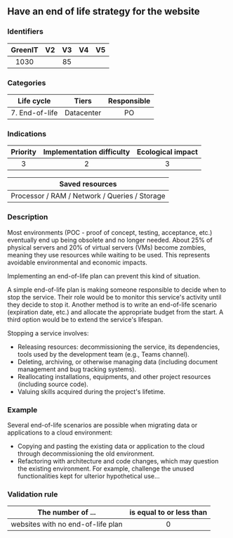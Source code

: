 ## Have an end of life strategy for the website

### Identifiers

| GreenIT | V2  | V3  | V4  | V5  |
| :-----: | :-: | :-: | :-: | :-: |
|  1030   |     | 85  |     |     |

### Categories

|   Life cycle   |   Tiers    | Responsible |
| :------------: | :--------: | :---------: |
| 7. End-of-life | Datacenter |     PO      |

### Indications

| Priority | Implementation difficulty | Ecological impact |
| :------: | :-----------------------: | :---------------: |
|    3     |             2             |         3         |

|                Saved resources                |
| :-------------------------------------------: |
| Processor / RAM / Network / Queries / Storage |

### Description

Most environments (POC - proof of concept, testing, acceptance, etc.) eventually end up being obsolete and no longer needed.
About 25% of physical servers and 20% of virtual servers (VMs) become zombies, meaning they use resources while waiting to be used.
This represents avoidable environmental and economic impacts.

Implementing an end-of-life plan can prevent this kind of situation.

A simple end-of-life plan is making someone responsible to decide when to stop the service. Their role would be to monitor this service's activity until they decide to stop it.
Another method is to write an end-of-life scenario (expiration date, etc.) and allocate the appropriate budget from the start.
A third option would be to extend the service's lifespan.

Stopping a service involves:

- Releasing resources: decommissioning the service, its dependencies, tools used by the development team (e.g., Teams channel).
- Deleting, archiving, or otherwise managing data (including document management and bug tracking systems).
- Reallocating installations, equipments, and other project resources (including source code).
- Valuing skills acquired during the project's lifetime.

### Example

Several end-of-life scenarios are possible when migrating data or applications to a cloud environment:

- Copying and pasting the existing data or application to the cloud through decommissioning the old environment.
- Refactoring with architecture and code changes, which may question the existing environment. For example, challenge the unused functionalities kept for ulterior hypothetical use...

### Validation rule

| The number of ...                 | is equal to or less than |
| --------------------------------- | :----------------------: |
| websites with no end-of-life plan |            0             |
